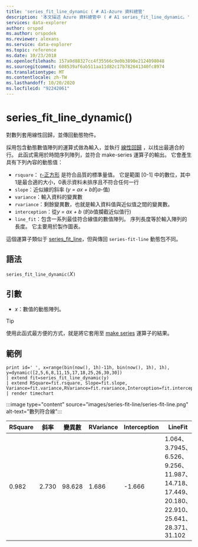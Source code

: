 ```yaml
---
title: 'series_fit_line_dynamic ( # A1-Azure 資料總管'
description: '本文描述 Azure 資料總管中 ( # A1 series_fit_line_dynamic。'
services: data-explorer
author: orspod
ms.author: orspodek
ms.reviewer: alexans
ms.service: data-explorer
ms.topic: reference
ms.date: 10/23/2018
ms.openlocfilehash: 157a9d88327cc4f35566c9e0b3890e2124098048
ms.sourcegitcommit: 608539af6ab511aa11d82c17b782641340fc8974
ms.translationtype: MT
ms.contentlocale: zh-TW
ms.lasthandoff: 10/20/2020
ms.locfileid: "92242061"
---
```

# <a name="series_fit_line_dynamic"></a>series_fit_line_dynamic()

對數列套用線性回歸，並傳回動態物件。  

採用包含動態數值陣列的運算式做為輸入，並執行 [線性回歸](https://en.wikipedia.org/wiki/Line_fitting) ，以找出最適合的行。 此函式需用於時間序列陣列，並符合 make-series 運算子的輸出。 它會產生具有下列內容的動態值：
* `rsquare`： [r-正方形](https://en.wikipedia.org/wiki/Coefficient_of_determination) 是符合品質的標準量值。 它是範圍 [0-1] 中的數位，其中1是最合適的大小，0表示資料未排序且不符合任何一行
* `slope`：近似線的斜率 (*y = ax + b*的*a*-值) 
* `variance`：輸入資料的變異數
* `rvariance`：剩餘變異數，也就是輸入資料值與近似值之間的變異數。
* `interception`：從*y = ax + b* (的*b*值攔截近似值行) 
* `line_fit`：包含一系列最佳符合線值的數值陣列。 序列長度等於輸入陣列的長度。 它主要用於製作圖表。

這個運算子類似于 [series_fit_line](series-fit-linefunction.md)，但與傳回 `series-fit-line` 動態包不同。

## <a name="syntax"></a>語法

`series_fit_line_dynamic(`*X*`)`

## <a name="arguments"></a>引數

* *x*：數值的動態陣列。

> [!TIP]
> 使用此函式最方便的方式，就是將它套用至 [make series](make-seriesoperator.md) 運算子的結果。

## <a name="examples"></a>範例

<!-- csl: https://help.kusto.windows.net:443/Samples -->
```kusto
print id=' ', x=range(bin(now(), 1h)-11h, bin(now(), 1h), 1h), y=dynamic([2,5,6,8,11,15,17,18,25,26,30,30])
| extend fit=series_fit_line_dynamic(y)
| extend RSquare=fit.rsquare, Slope=fit.slope, Variance=fit.variance,RVariance=fit.rvariance,Interception=fit.interception,LineFit=fit.line_fit
| render timechart
```
 
:::image type="content" source="images/series-fit-line/series-fit-line.png" alt-text="數列符合線":::

| RSquare | 斜率 | 變異數 | RVariance | Interception | LineFit                                                                                     |
|---------|-------|----------|-----------|--------------|---------------------------------------------------------------------------------------------|
| 0.982   | 2.730 | 98.628   | 1.686     | -1.666       | 1.064、3.7945、6.526、9.256、11.987、14.718、17.449、20.180、22.910、25.641、28.371、31.102 |
 
